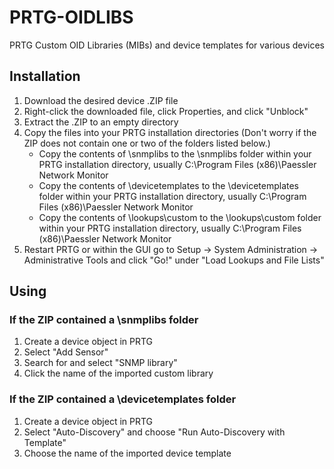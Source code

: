 # PRTG-OIDLIBS
PRTG Custom OID Libraries (MIBs) and device templates for various devices  
## Installation
1. Download the desired device .ZIP file
2. Right-click the downloaded file, click Properties, and click "Unblock"
3. Extract the .ZIP to an empty directory
4. Copy the files into your PRTG installation directories (Don't worry if the ZIP does not contain one or two of the folders listed below.)  
   - Copy the contents of \snmplibs to the \snmplibs folder within your PRTG installation directory, usually C:\Program Files (x86)\Paessler Network Monitor
   - Copy the contents of \devicetemplates to the \devicetemplates folder within your PRTG installation directory, usually C:\Program Files (x86)\Paessler Network Monitor
   - Copy the contents of \lookups\custom to the \lookups\custom folder within your PRTG installation directory, usually C:\Program Files (x86)\Paessler Network Monitor
8. Restart PRTG or within the GUI go to Setup -> System Administration -> Administrative Tools and click "Go!" under "Load Lookups and File Lists"
## Using
### If the ZIP contained a \snmplibs folder
1. Create a device object in PRTG
2. Select "Add Sensor"
3. Search for and select "SNMP library"
4. Click the name of the imported custom library
### If the ZIP contained a \devicetemplates folder
1. Create a device object in PRTG
2. Select "Auto-Discovery" and choose "Run Auto-Discovery with Template"
3. Choose the name of the imported device template
